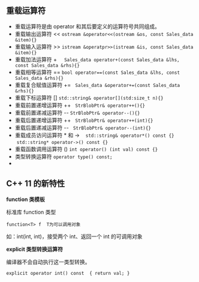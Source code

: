 ## 重载运算符

* 重载运算符是由 operator 和其后要定义的运算符号共同组成。
* 重载输出运算符 <<            `ostream &operator<<(ostream &os, const Sales_data &item){}`
* 重载输入运算符 >>            `istream &operatpr>>(istream &is, const Sales_data &item){}`
* 重载加法运算符 +             `Sales_data operator+(const Sales_data &lhs, const Sales_data &rhs){}`
* 重载相等运算符 ==            `bool operator==(const Sales_data &lhs, const Sales_data &rhs){}`
* 重载复合赋值运算符 +=         `Sales_data &operator+=(const Sales_data &rhs){}`
* 重载下标运算符 []             `std::string& operator[](std:size_t n){}`
* 重载前置递增运算符 ++         `StrBlobPtr& operator++(){}`
* 重载前置递减运算符 --         `StrBlobPtr& operator--(){}`
* 重载后置递增运算符 ++         `StrBlobPtr& operator++(int){}`
* 重载后置递减运算符 --         `StrBlobPtr& operator--(int){}`
* 重载成员访问运算符 * 和 ->    `std::string& operator*() const {}`    `std::string* operator->() const {}`
* 重载函数调用运算符 ()         `int operator() (int val) const {}`
* 类型转换运算符                `operator type() const;`
* 

## C++ 11 的新特性

**function 类模板**

标准库 function 类型

`function<T> f  T为可以调用对象` 

如：int(int, int)，接受两个 int、返回一个 int 的可调用对象

**explicit 类型转换运算符**

编译器不会自动执行这一类型转换。

`explicit operator int() const  { return val; }`
